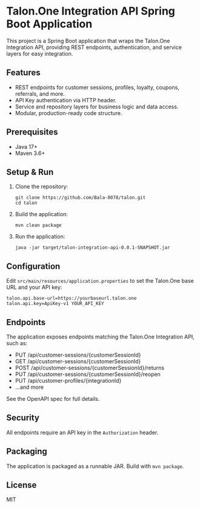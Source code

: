 # Talon.One Integration API Spring Boot Application

This project is a Spring Boot application that wraps the Talon.One Integration API, providing REST endpoints, authentication, and service layers for easy integration.

## Features
- REST endpoints for customer sessions, profiles, loyalty, coupons, referrals, and more.
- API Key authentication via HTTP header.
- Service and repository layers for business logic and data access.
- Modular, production-ready code structure.

## Prerequisites
- Java 17+
- Maven 3.6+

## Setup & Run
1. Clone the repository:
   ```
   git clone https://github.com/Bala-0078/talon.git
   cd talon
   ```
2. Build the application:
   ```
   mvn clean package
   ```
3. Run the application:
   ```
   java -jar target/talon-integration-api-0.0.1-SNAPSHOT.jar
   ```

## Configuration
Edit `src/main/resources/application.properties` to set the Talon.One base URL and your API key:
```
talon.api.base-url=https://yourbaseurl.talon.one
talon.api.key=ApiKey-v1 YOUR_API_KEY
```

## Endpoints
The application exposes endpoints matching the Talon.One Integration API, such as:
- PUT /api/customer-sessions/{customerSessionId}
- GET /api/customer-sessions/{customerSessionId}
- POST /api/customer-sessions/{customerSessionId}/returns
- PUT /api/customer-sessions/{customerSessionId}/reopen
- PUT /api/customer-profiles/{integrationId}
- ...and more

See the OpenAPI spec for full details.

## Security
All endpoints require an API key in the `Authorization` header.

## Packaging
The application is packaged as a runnable JAR. Build with `mvn package`.

## License
MIT
